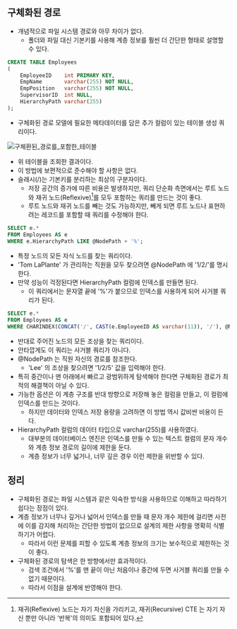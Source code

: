 ## 구체화된 경로
- 개념적으로 파일 시스템 경로와 아무 차이가 없다.
  - 폴더와 파일 대신 기본키를 사용해 계층 정보를 훨씬 더 간단한 형태로 설명할 수 있다.

```sql
CREATE TABLE Employees
(
    EmployeeID    int PRIMARY KEY,
    EmpName       varchar(255) NOT NULL,
    EmpPosition   varchar(255) NOT NULL,
    SupervisorID  int NULL,
    HierarchyPath varchar(255)
);
```
- 구체화된 경로 모델에 필요한 메타데이터를 담은 추가 컬럼이 있는 테이블 생성 쿼리이다.

![구체환된_경로를_포함한_테이블](https://github.com/Evil-Goblin/BookStudy/assets/74400861/ccdc642c-40f4-4e08-8707-b70c3eabe8a0)
- 위 테이블을 조회한 결과이다.
- 이 방법에 보편적으로 준수해야 할 사항은 없다.
- 슬래시(/)는 기본키를 분리하는 최상의 구분자이다.
  - 저장 공간의 증가에 따른 비용은 발생하지만, 쿼리 단순화 측면에서는 루트 노드와 재귀 노드(Reflexive)[^1]를 모두 포함하는 쿼리를 만드는 것이 좋다.
  - 루트 노드와 재귀 노드를 빼는 것도 가능하지만, 빼게 되면 루트 노드나 표현하려는 레코드를 포함할 때 쿼리를 수정해야 한다.

```sql
SELECT e.*
FROM Employees AS e
WHERE e.HierarchyPath LIKE @NodePath + '%';
```
- 특정 노드의 모든 자식 노드를 찾는 쿼리이다.
- 'Tom LaPlante' 가 관리하는 직원을 모두 찾으려면 @NodePath 에 '1/2/'를 명시한다.
- 만약 성능이 걱정된다면 HierarchyPath 컬럼에 인덱스를 만들면 된다.
  - 이 쿼리에서는 문자열 끝에 '%'가 붙으므로 인덱스를 사용하게 되어 사거블 쿼리가 된다.

```sql
SELECT e.*
FROM Employees AS e
WHERE CHARINDEX(CONCAT('/', CAST(e.EmployeeID AS varchar(11)), '/'), @NodePath) > 0;
```
- 반대로 주어진 노드의 모든 조상을 찾는 쿼리이다.
- 안타깝게도 이 쿼리는 사거블 쿼리가 아니다.
- @NodePath 는 직원 자신의 경로를 참조한다.
  - 'Lee' 의 조상을 찾으려면 '1/2/5' 값을 입력해야 한다.
- 특히 중간이나 맨 아래에서 빠르고 광범위하게 탐색해야 한다면 구체화된 경로가 최적의 해결책이 아닐 수 있다.
- 가능한 옵션은 이 계층 구조를 반대 방향으로 저장해 놓은 컬럼을 만들고, 이 컬럼에 인덱스를 만드는 것이다.
  - 하지만 데이터와 인덱스 저장 용량을 고려하면 이 방법 역시 값비싼 비용이 든다.
- HierarchyPath 컬럼의 데이터 타입으로 varchar(255)를 사용하였다.
  - 대부분의 데이터베이스 엔진은 인덱스를 만들 수 있는 텍스트 컬럼의 문자 개수와 계층 정보 경로의 길이에 제한을 둔다.
  - 계층 정보가 너무 넓거나, 너무 깊은 경우 이런 제한을 위반할 수 있다.

## 정리
- 구체화된 경로는 파일 시스템과 같은 익숙한 방식을 사용하므로 이해하고 따라하기 쉽다는 장점이 있다.
- 계층 정보가 너무나 깊거나 넓어서 인덱스를 만들 때 문자 개수 제한에 걸리면 사전에 이를 감지해 처리하는 간단한 방법이 없으므로 설계의 제한 사항을 명확히 식별하기가 어렵다.
  - 따라서 이런 문제를 피할 수 있도록 계층 정보의 크기는 보수적으로 제한하는 것이 좋다.
- 구체화된 경로의 탐색은 한 방향에서만 효과적이다.
  - 검색 조건에서 '%'를 맨 끝이 아닌 처음이나 중간에 두면 사거블 쿼리를 만들 수 없기 때문이다.
  - 따라서 이점을 설계에 반영해야 한다.


[^1]: 재귀(Reflexive) 노드는 자기 자신을 가리키고, 재귀(Recursive) CTE 는 자기 자신 뿐만 아니라 '반복'의 의미도 포함되어 있다.

